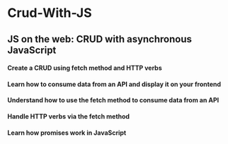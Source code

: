 # Crud-With-JS
## JS on the web: CRUD with asynchronous JavaScript

#### Create a CRUD using fetch method and HTTP verbs
#### Learn how to consume data from an API and display it on your frontend
#### Understand how to use the fetch method to consume data from an API
#### Handle HTTP verbs via the fetch method
#### Learn how promises work in JavaScript
